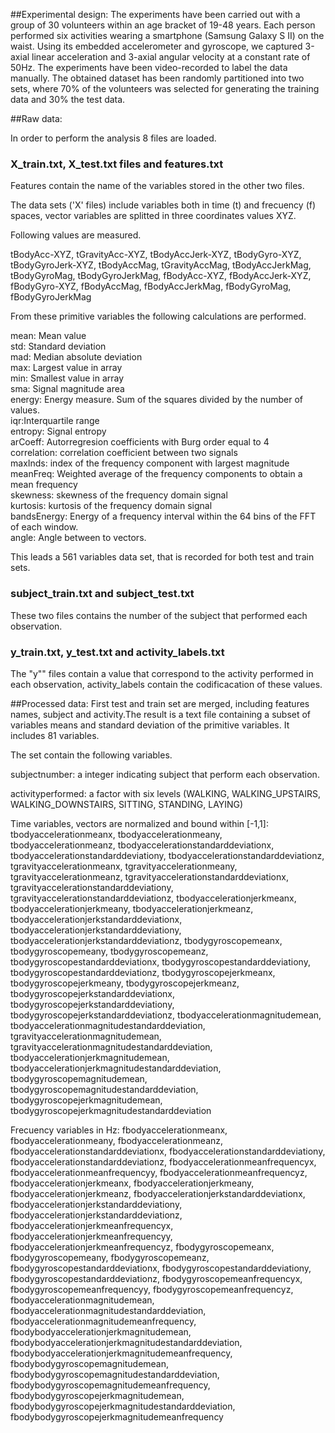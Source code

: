##Experimental design:
The experiments have been carried out with a group of 30
volunteers within an age bracket of 19-48 years. Each person performed six 
activities wearing a smartphone (Samsung Galaxy S II) on the waist. Using its 
embedded accelerometer and gyroscope, we captured 3-axial linear acceleration and 
3-axial angular velocity at a constant rate of 50Hz. The experiments have been 
video-recorded to label the data manually. The obtained dataset has been randomly 
partitioned into two sets, where 70% of the volunteers was selected for generating 
the training data and 30% the test data.

##Raw data:

In order to perform the analysis 8 files are loaded.    

### X_train.txt, X_test.txt files and features.txt
Features contain the name of the variables stored in the other two files.

The data sets ('X' files) include variables both in time (t) and frecuency (f) spaces, vector variables are splitted in three coordinates values XYZ.

Following values are measured.

tBodyAcc-XYZ, tGravityAcc-XYZ, tBodyAccJerk-XYZ, tBodyGyro-XYZ, tBodyGyroJerk-XYZ, tBodyAccMag, tGravityAccMag, tBodyAccJerkMag, tBodyGyroMag, tBodyGyroJerkMag, fBodyAcc-XYZ, fBodyAccJerk-XYZ, fBodyGyro-XYZ, fBodyAccMag, fBodyAccJerkMag, fBodyGyroMag, fBodyGyroJerkMag   

From these primitive variables the following calculations are performed.

mean: Mean value  
std: Standard deviation  
mad: Median absolute deviation   
max: Largest value in array  
min: Smallest value in array  
sma: Signal magnitude area  
energy: Energy measure. Sum of the squares divided by the number of values.   
iqr:Interquartile range   
entropy: Signal entropy   
arCoeff: Autorregresion coefficients with Burg order equal to 4  
correlation: correlation coefficient between two signals  
maxInds: index of the frequency component with largest magnitude  
meanFreq: Weighted average of the frequency components to obtain a mean frequency  
skewness: skewness of the frequency domain signal   
kurtosis: kurtosis of the frequency domain signal   
bandsEnergy: Energy of a frequency interval within the 64 bins of the FFT of each window.   
angle: Angle between to vectors.  

This leads a 561 variables data set, that is recorded for both test and train sets.

### subject_train.txt and subject_test.txt 
These two files contains the number of the subject that performed each observation.

### y_train.txt, y_test.txt and activity_labels.txt
The "y"" files contain a value that correspond to the activity performed in each observation, activity_labels contain the codificacation of these values. 

##Processed data:
First test and train set are merged, including features names, subject and activity.The result is a text file containing a subset of variables means and standard deviation of the primitive variables. It includes 81 variables.

The set contain the following variables.

subjectnumber: a integer indicating subject that perform each observation.

activityperformed: a factor with six levels (WALKING, WALKING_UPSTAIRS, WALKING_DOWNSTAIRS, SITTING, STANDING, LAYING)

Time variables, vectors are normalized and bound within [-1,1]: tbodyaccelerationmeanx, tbodyaccelerationmeany, tbodyaccelerationmeanz, tbodyaccelerationstandarddeviationx, tbodyaccelerationstandarddeviationy, tbodyaccelerationstandarddeviationz, tgravityaccelerationmeanx, tgravityaccelerationmeany, tgravityaccelerationmeanz, tgravityaccelerationstandarddeviationx, tgravityaccelerationstandarddeviationy, tgravityaccelerationstandarddeviationz, tbodyaccelerationjerkmeanx, tbodyaccelerationjerkmeany, tbodyaccelerationjerkmeanz, tbodyaccelerationjerkstandarddeviationx, tbodyaccelerationjerkstandarddeviationy, tbodyaccelerationjerkstandarddeviationz, tbodygyroscopemeanx, tbodygyroscopemeany, tbodygyroscopemeanz, tbodygyroscopestandarddeviationx, tbodygyroscopestandarddeviationy, tbodygyroscopestandarddeviationz, tbodygyroscopejerkmeanx, tbodygyroscopejerkmeany, tbodygyroscopejerkmeanz, tbodygyroscopejerkstandarddeviationx, tbodygyroscopejerkstandarddeviationy, tbodygyroscopejerkstandarddeviationz, tbodyaccelerationmagnitudemean, tbodyaccelerationmagnitudestandarddeviation, tgravityaccelerationmagnitudemean, tgravityaccelerationmagnitudestandarddeviation, tbodyaccelerationjerkmagnitudemean, tbodyaccelerationjerkmagnitudestandarddeviation, tbodygyroscopemagnitudemean, tbodygyroscopemagnitudestandarddeviation, tbodygyroscopejerkmagnitudemean, tbodygyroscopejerkmagnitudestandarddeviation 

Frecuency variables in Hz: fbodyaccelerationmeanx, fbodyaccelerationmeany, fbodyaccelerationmeanz, fbodyaccelerationstandarddeviationx, fbodyaccelerationstandarddeviationy, fbodyaccelerationstandarddeviationz, fbodyaccelerationmeanfrequencyx, fbodyaccelerationmeanfrequencyy, fbodyaccelerationmeanfrequencyz, fbodyaccelerationjerkmeanx, fbodyaccelerationjerkmeany, fbodyaccelerationjerkmeanz, fbodyaccelerationjerkstandarddeviationx, fbodyaccelerationjerkstandarddeviationy, fbodyaccelerationjerkstandarddeviationz, fbodyaccelerationjerkmeanfrequencyx, fbodyaccelerationjerkmeanfrequencyy, fbodyaccelerationjerkmeanfrequencyz, fbodygyroscopemeanx, fbodygyroscopemeany, fbodygyroscopemeanz, fbodygyroscopestandarddeviationx, fbodygyroscopestandarddeviationy, fbodygyroscopestandarddeviationz, fbodygyroscopemeanfrequencyx, fbodygyroscopemeanfrequencyy, fbodygyroscopemeanfrequencyz, fbodyaccelerationmagnitudemean, fbodyaccelerationmagnitudestandarddeviation, fbodyaccelerationmagnitudemeanfrequency, fbodybodyaccelerationjerkmagnitudemean, fbodybodyaccelerationjerkmagnitudestandarddeviation, fbodybodyaccelerationjerkmagnitudemeanfrequency, fbodybodygyroscopemagnitudemean, fbodybodygyroscopemagnitudestandarddeviation, fbodybodygyroscopemagnitudemeanfrequency, fbodybodygyroscopejerkmagnitudemean, fbodybodygyroscopejerkmagnitudestandarddeviation, fbodybodygyroscopejerkmagnitudemeanfrequency


